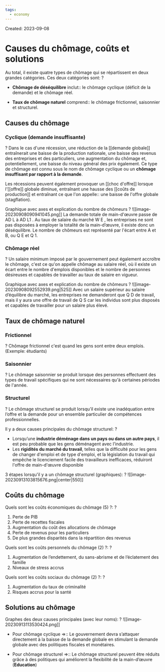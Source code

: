 ```yaml
---
tags:
  - economy
---
```

Created: 2023-09-08

# Causes du chômage, coûts et solutions
Au total, il existe quatre types de chômage qui se répartissent en deux grandes catégories. Ces deux catégories sont:
?
- **Chômage de déséquilibre** inclut:: le chômage cyclique (déficit de la demande) et le chômage réel.
<!--SR:!2024-03-14,112,250-->
- **Taux de chômage naturel** comprend:: le chômage frictionnel, saisonnier et structurel.
<!--SR:!2024-02-25,25,170-->

## Causes du chômage
### Cyclique (demande insuffisante)
?
Dans le cas d'une récession, une réduction de la [[demande globale]] entraînerait une baisse de la production nationale, une baisse des revenus des entreprises et des particuliers, une augmentation du chômage et, potentiellement, une baisse du niveau général des prix également. Ce type de chômage est connu sous le nom de chômage cyclique ou un **chômage insuffisant par rapport à la demande**.
<!--SR:!2024-02-08,14,190-->

Les récessions peuvent également provoquer un [[choc d'offre]] lorsque l'[[offre]] globale diminue, entraînant une hausse des [[coûts de production]] et entraînant ce que l'on appelle:: une baisse de l'offre globale (stagflation).
<!--SR:!2024-02-06,17,210-->

Graphique avec axes et explication du nombre de chômeurs
?
![[image-20230908090941045.png]]
La demande totale de main-d'œuvre passe de AD L à AD L1 . Au taux de salaire du marché W E , les entreprises ne sont pas disposées à employer la totalité de la main-d’œuvre, il existe donc un déséquilibre. Le nombre de chômeurs est représenté par l'écart entre A et B, ou Q E et Q 1.
<!--SR:!2024-04-17,77,230-->

### Chômage réel
?
Un salaire minimum imposé par le gouvernement peut également accroître le chômage, c'est ce qu'on appelle chômage au salaire réel, où il existe un écart entre le nombre d'emplois disponibles et le nombre de personnes désireuses et capables de travailler au taux de salaire en vigueur.
<!--SR:!2024-02-09,10,190-->

Graphique avec axes et explication du nombre de chômeurs
?
![[image-20230908092552939.png|525]]
Avec un salaire supérieur au salaire d’équilibre du marché, les entreprises ne demanderont que Q D de travail, mais il y aura une offre de travail de Q S car les individus sont plus disposés et capables de travailler pour un salaire plus élevé.
<!--SR:!2024-06-05,153,230-->

## Taux de chômage naturel
### Frictionnel
?
Chômage frictionnel c'est quand les gens sont entre deux emplois. (Exemple: étudiants)
<!--SR:!2024-07-13,174,230-->

### Saisonnier
?
Le chômage saisonnier se produit lorsque des personnes effectuent des types de travail spécifiques qui ne sont nécessaires qu'à certaines périodes de l'année.
<!--SR:!2024-04-14,132,250-->

### Structurel
?
Le chômage structurel se produit lorsqu’il existe une inadéquation entre l’offre et la demande pour un ensemble particulier de compétences professionnelles.
<!--SR:!2024-02-24,34,150-->

Il y a deux causes principales du chômage structurel:
?
- Lorsqu’une **industrie déménage dans un pays ou dans un autre pays**, il est peu probable que les gens déménagent avec l’industrie.
- Les **rigidités du marché du travail**, telles que la difficulté pour les gens de changer d'emploi et de type d'emploi, et la législation du travail qui empêche le licenciement facile des travailleurs inefficaces, réduiront l'offre de main-d'œuvre disponible
<!--SR:!2024-03-02,52,202-->

3 étapes lorsqu'il y a un chômage structurel (graphiques):
?
![[image-20230913103815676.png|center|550]]
<!--SR:!2024-03-19,70,162-->

## Coûts du chômage

Quels sont les coûts économiques du chômage (5) ?:
?
1. Perte de PIB
2. Perte de recettes fiscales
3. Augmentation du coût des allocations de chômage
4. Perte de revenus pour les particuliers
5. De plus grandes disparités dans la répartition des revenus
<!--SR:!2024-02-17,16,130-->

Quels sont les coûts personnels du chômage (2) ?:
?
1. Augmentation de l’endettement, du sans-abrisme et de l’éclatement des famille
2. Niveaux de stress accrus
<!--SR:!2024-02-13,34,222-->

Quels sont les coûts sociaux du chômage (2) ?:
?
1. Augmentation du taux de criminalité
2. Risques accrus pour la santé
<!--SR:!2024-05-06,101,222-->

## Solutions au chômage
Graphes des deux causes principales (avec leur noms):
?
![[image-20230913113530424.png]]
<!--SR:!2024-04-25,82,202-->




- Pour chômage cyclique =>:: Le gouvernement devra s’attaquer directement à la baisse de la demande globale en stimulant la demande globale avec des politiques fiscales et monétaires.
<!--SR:!2024-02-22,18,202-->
- Pour chômage structurel =>:: Le chômage structurel peuvent être réduits grâce à des politiques qui améliorent la flexibilité de la main-d’œuvre (**Education**)
<!--SR:!2024-02-27,32,182-->